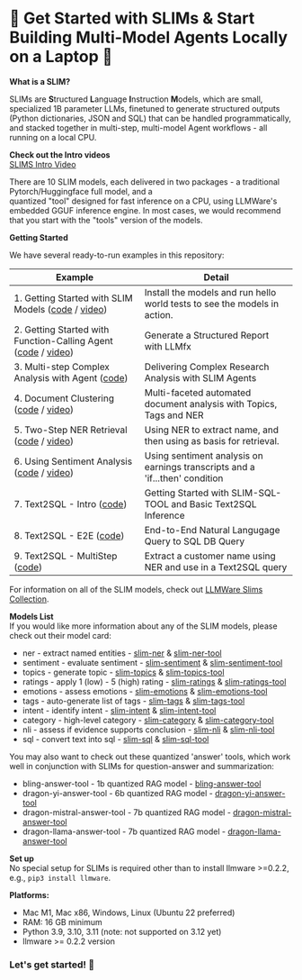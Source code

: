  🚀 Get Started with SLIMs & Start Building Multi-Model Agents Locally on a Laptop 🚀
===============

**What is a SLIM?**    

SLIMs are **S**tructured **L**anguage **I**nstruction **M**odels, which are small, specialized 1B parameter LLMs, 
finetuned to generate structured outputs (Python dictionaries, JSON and SQL) that can be handled programmatically, and 
stacked together in multi-step, multi-model Agent workflows - all running on a local CPU.  

**Check out the Intro videos**  
[SLIMS Intro Video](https://www.youtube.com/watch?v=0naqpH93eEU)  

There are 10 SLIM models, each delivered in two packages - a traditional Pytorch/Huggingface full model, and a  
quantized "tool" designed for fast inference on a CPU, using LLMWare's embedded GGUF inference engine.  In most cases, 
we would recommend that you start with the "tools" version of the models.

**Getting Started**

We have several ready-to-run examples in this repository:  

| Example                                                                                                                                             | Detail                                                                       |
|-----------------------------------------------------------------------------------------------------------------------------------------------------|------------------------------------------------------------------------------|
| 1.   Getting Started with SLIM Models ([code](slims-getting-started.py) / [video]())                                                    | Install the models and run hello world tests to see the models in action.    |
| 2.   Getting Started with Function-Calling Agent ([code](SLIM-Agents/agent-llmfx-getting-started.py) / [video]())                                   | Generate a Structured Report with LLMfx                                      |                                                                                                                                              |   
| 3.   Multi-step Complex Analysis with Agent ([code](SLIM-Agents/agent-multistep-analysis.py))                                                       | Delivering Complex Research Analysis with SLIM Agents                        |                                                                                                                               |  
| 4.   Document Clustering ([code](document-clustering.py) / [video](https://www.youtube.com/watch?v=Bncvggy6m5Q))                    | Multi-faceted automated document analysis with Topics, Tags and NER          |  
| 5.   Two-Step NER Retrieval ([code](Models/msa_processing.py) / [video](https://www.youtube.com/watch?v=Cf-07GBZT68&t=2s))                          | Using NER to extract name, and then using as basis for retrieval.            |                                                                                                                                        | 
| 6.   Using Sentiment Analysis ([code](RAG/contract_analysis_on_laptop_with_bling_models.py) / [video](https://www.youtube.com/watch?v=8aV5p3tErP0)) | Using sentiment analysis on earnings transcripts and a 'if...then' condition |
| 7.   Text2SQL - Intro ([code](SLIM-Agents/text2sql-getting-started.py))                                                                             | Getting Started with SLIM-SQL-TOOL and Basic Text2SQL Inference              |                                                                                                                   |
| 8.   Text2SQL - E2E ([code](SLIM-Agents/text2sql-end-to-end-2.py))                                                                                  | End-to-End Natural Langugage Query to SQL DB Query                           |                                                                                                                     |
| 9.   Text2SQL - MultiStep ([code](SLIM-Agents/text2sql-multistep-example-3.py))                                                                     | Extract a customer name using NER and use in a Text2SQL query                |


For information on all of the SLIM models, check out [LLMWare Slims Collection](www.huggingface.co/llmware/).  

**Models List**  
If you would like more information about any of the SLIM models, please check out their model card:  
- ner - extract named entities  - [slim-ner](www.huggingface.co/llmware/slim-ner) & [slim-ner-tool](www.huggingface.co/llmware/slim-ner-tool)
- sentiment - evaluate sentiment - [slim-sentiment](www.huggingface.co/slim-sentiment) & [slim-sentiment-tool](www.huggingface.co/llmware/slim-sentiment-tool)    
- topics - generate topic - [slim-topics](www.huggingface.co/slim-topics) & [slim-topics-tool](www.huggingface.co/llmware/slim-topics-tool)  
- ratings - apply 1 (low) - 5 (high) rating - [slim-ratings](www.huggingface.co/slim-ratings) & [slim-ratings-tool](www.huggingface.co/llmware/slim-ratings-tool)  
- emotions - assess emotions - [slim-emotions](www.huggingface.co/slim-emotions) & [slim-emotions-tool](www.huggingface.co/llmware/slim-emotions-tool)  
- tags - auto-generate list of tags - [slim-tags](www.huggingface.co/slim-tags) & [slim-tags-tool](www.huggingface.co/llmware/slim-tags-tool)  
- intent - identify intent - [slim-intent](www.huggingface.co/slim-intent) & [slim-intent-tool](www.huggingface.co/llmware/slim-intent-tool)  
- category - high-level category - [slim-category](www.huggingface.co/slim-category) & [slim-category-tool](wwww.huggingface.co/llmware/slim-category-tool)
- nli - assess if evidence supports conclusion - [slim-nli](www.huggingface.co/slim-nli) & [slim-nli-tool](www.huggingface.co/llmware/slim-nli-tool)  
- sql - convert text into sql - [slim-sql](www.huggingface.co/slim-sql) & [slim-sql-tool](www.huggingface.co/llmware/slim-sql-tool)  

You may also want to check out these quantized 'answer' tools, which work well in conjunction with SLIMs for question-answer and summarization:  
- bling-answer-tool - 1b quantized RAG model - [bling-answer-tool](www.huggingface.co/llmware/bling-answer-tool)  
- dragon-yi-answer-tool - 6b quantized RAG model - [dragon-yi-answer-tool](www.huggingface.co/llmware/dragon-yi-answer-tool)  
- dragon-mistral-answer-tool - 7b quantized RAG model - [dragon-mistral-answer-tool](www.huggingface.co/llmware/dragon-mistral-answer-tool)  
- dragon-llama-answer-tool - 7b quantized RAG model - [dragon-llama-answer-tool](www.huggingface.co/llmware/dragon-llama-answer-tool)  


**Set up**  
No special setup for SLIMs is required other than to install llmware >=0.2.2, e.g., `pip3 install llmware`.  

**Platforms:**   
- Mac M1, Mac x86, Windows, Linux (Ubuntu 22 preferred)  
- RAM: 16 GB minimum 
- Python 3.9, 3.10, 3.11 (note: not supported on 3.12 yet)
- llmware >= 0.2.2 version
  

### **Let's get started!  🚀**


